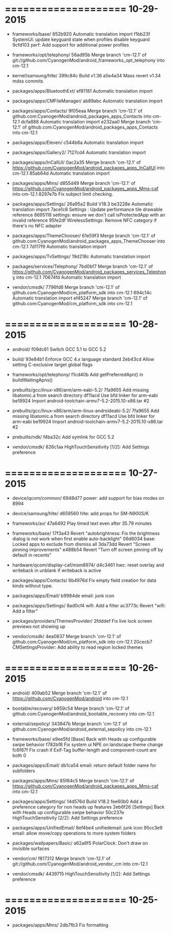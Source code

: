 ====================
     10-29-2015
====================


   * frameworks/base/
852b920 Automatic translation import
f1bb23f SystemUI: update keyguard state when profiles disable keyguard
9cfd103 perf: Add support for additional power profiles

   * frameworks/opt/telephony/
56ad95b Merge branch 'cm-12.1' of git://github.com/CyanogenMod/android_frameworks_opt_telephony into cm-12.1

   * kernel/samsung/hlte/
399c84c Build v1.36
a5e4a34 Mass revert v1.34 mdss commits

   * packages/apps/BluetoothExt/
ef81181 Automatic translation import

   * packages/apps/CMFileManager/
ab89abc Automatic translation import

   * packages/apps/Contacts/
9f05eaa Merge branch 'cm-12.1' of github.com:CyanogenMod/android_packages_apps_Contacts into cm-12.1
dcfa888 Automatic translation import
e232aa0 Merge branch 'cm-12.1' of github.com:CyanogenMod/android_packages_apps_Contacts into cm-12.1

   * packages/apps/Eleven/
c544b6a Automatic translation import

   * packages/apps/Gallery2/
7127cd4 Automatic translation import

   * packages/apps/InCallUI/
0ac2a35 Merge branch 'cm-12.1' of https://github.com/CyanogenMod/android_packages_apps_InCallUI into cm-12.1
85ab64d Automatic translation import

   * packages/apps/Mms/
d855d49 Merge branch 'cm-12.1' of https://github.com/CyanogenMod/android_packages_apps_Mms-caf into cm-12.1
8297e7b Fix subject limit checking.

   * packages/apps/Settings/
26a95a2 Build V18.3
be3228e Automatic translation import
7ace1c8 Settings : Update performance tile drawable reference
8695118 settings: ensure we don't call isProtectedApp with an invalid reference
95fe2df WirelessSettings: Remove NFC category if there's no NFC adapter

   * packages/apps/ThemeChooser/
61e59f3 Merge branch 'cm-12.1' of github.com:CyanogenMod/android_packages_apps_ThemeChooser into cm-12.1
7d117f9 Automatic translation import

   * packages/apps/TvSettings/
19d218c Automatic translation import

   * packages/services/Telephony/
7bd0bf7 Merge branch 'cm-12.1' of https://github.com/CyanogenMod/android_packages_services_Telephony into cm-12.1
70674fd Automatic translation import

   * vendor/cmsdk/
7796fd8 Merge branch 'cm-12.1' of github.com:CyanogenMod/cm_platform_sdk into cm-12.1
694c14c Automatic translation import
ef45247 Merge branch 'cm-12.1' of github.com:CyanogenMod/cm_platform_sdk into cm-12.1

====================
     10-28-2015
====================


   * android/
f09dc61 Switch GCC 5.1 to GCC 5.2

   * build/
93e84b1 Enforce GCC 4.x language standard
2eb43cd Allow setting C-exclusive target global flags

   * frameworks/opt/telephony/
f1cd40b Add getPreferredApn() in buildWaitingApns()

   * prebuilts/gcc/linux-x86/arm/arm-eabi-5.2/
7fa9655 Add missing libatomic.a from search directory
df11acd Use bfd linker for arm-eabi
be19924 Import android-toolchain-armv7-5.2-2015.10-x86.tar #2

   * prebuilts/gcc/linux-x86/arm/arm-linux-androideabi-5.2/
7fa9655 Add missing libatomic.a from search directory
df11acd Use bfd linker for arm-eabi
be19924 Import android-toolchain-armv7-5.2-2015.10-x86.tar #2

   * prebuilts/ndk/
f4ba32c Add symlink for GCC 5.2

   * vendor/cmsdk/
826c1aa HighTouchSensitivity [1/2]: Add Settings preference

====================
     10-27-2015
====================


   * device/qcom/common/
6948d77 power: add support for bias modes on 8994

   * device/samsung/hlte/
d659560 hlte: add props for SM-N900S/K

   * frameworks/av/
47a6492 Play timed text even after 35.79 minutes

   * frameworks/base/
17f3a43 Revert "autobrightness: Fix the brightness dialog is not work when first enable auto-backlight"
06d6034 base: Locked apps to exclude from dismiss all
3da73dd Revert "Screen pinning improvements"
e488b54 Revert "Turn off screen pinning off by default in recents"

   * hardware/qcom/display-caf/msm8974/
d4c3461 hwc: reset overlay and writeback in unblank if writeback is active

   * packages/apps/Contacts/
6b4976d Fix empty field creation for data kinds without type.

   * packages/apps/Email/
b9984de email: junk icon

   * packages/apps/Settings/
8ad0cf4 wifi: Add a filter
ac3773c Revert "wifi: Add a filter"

   * packages/providers/ThemesProvider/
2fdddef Fix live lock screen previews not showing up

   * vendor/cmsdk/
4ea0837 Merge branch 'cm-12.1' of github.com:CyanogenMod/cm_platform_sdk into cm-12.1
20cecb7 CMSettingsProvider: Add ability to read region locked themes

====================
     10-26-2015
====================


   * android/
409ab52 Merge branch 'cm-12.1' of https://github.com/CyanogenMod/android into cm-12.1

   * bootable/recovery/
b959c54 Merge branch 'cm-12.1' of github.com:CyanogenMod/android_bootable_recovery into cm-12.1

   * external/sepolicy/
343847b Merge branch 'cm-12.1' of github.com:CyanogenMod/android_external_sepolicy into cm-12.1

   * frameworks/base/
e9ee5fd [Base] Back with Heads up configurable swipe behavior
f782bf8 Fix system ui NPE on landscape theme change
fc6f87f Fix crash if Exif-Tag buffer-length and component-count are both 0

   * packages/apps/Email/
db1ca54 email: return default folder name for subfolders

   * packages/apps/Mms/
85f84c5 Merge branch 'cm-12.1' of https://github.com/CyanogenMod/android_packages_apps_Mms-caf into cm-12.1

   * packages/apps/Settings/
14d576d Build V18.2
fee60b0 Add a preference category for non heads up features
2eb6f26 [Settings] Back with Heads up configurable swipe behavior
50c237e HighTouchSensitivity [2/2]: Add Settings preference

   * packages/apps/UnifiedEmail/
8ef4be4 unifiedemail: junk icon
95cc3e9 email: allow move/copy operations to more system folders

   * packages/wallpapers/Basic/
a62a6f5 PolarClock: Don't draw on invisible surfaces

   * vendor/cm/
f817312 Merge branch 'cm-12.1' of git://github.com/CyanogenMod/android_vendor_cm into cm-12.1

   * vendor/cmsdk/
4439715 HighTouchSensitivity [1/2]: Add Settings preference

====================
     10-25-2015
====================


   * packages/apps/Mms/
2db7fb3 Fix formatting

